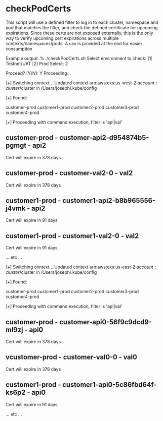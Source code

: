 # checkPodCerts
This script will use a defined filter to log in to each cluster, namespace and pod that matches the filter, and check the defined certificate for upcoming expirations.  Since these certs are not exposed externally, this is the only way to verify upcoming cert expirations across multiple contexts/namespaces/pods.  A csv is provided at the end for easier consumption

Example output:
% ./checkPodCerts.sh
Select environment to check:
[1] Testnet/UAT
[2] Prod
Select: 2
 
Proceed? (Y/N): Y
Proceeding...
 
[+] Switching context...
Updated context arn:aws:eks:us-west-2:$account:cluster/$cluster in /Users/joseph/.kube/config
 
[+] Found:
 
customer-prod
customer1-prod
customer2-prod
customer3-prod
customer4-prod
 
[+] Proceeding with command execution, filter is 'api|val'
 
customer-prod - customer-api2-d954874b5-pgmgt - api2
-----------------------------------------
Cert will expire in 378 days
 
customer-prod - customer-val2-0 - val2
-----------------------------------------
Cert will expire in 378 days
 
customer1-prod - customer1-api2-b8b965556-j4vmk - api2
-----------------------------------------
Cert will expire in 91 days
 
customer1-prod - customer1-val2-0 - val2
-----------------------------------------
Cert will expire in 91 days

... etc ...

[+] Switching context...
Updated context arn:aws:eks:us-east-2:$account:cluster/$cluster in /Users/joseph/.kube/config
 
[+] Found:
 
customer-prod
customer1-prod
customer2-prod
customer3-prod
customer4-prod
 
[+] Proceeding with command execution, filter is 'api|val'
 
customer-prod - customer-api0-56f9c9dcd9-ml9zj - api0
-----------------------------------------
Cert will expire in 378 days
 
vcustomer-prod - customer-val0-0 - val0
-----------------------------------------
Cert will expire in 378 days
 
customer1-prod - customer1-api0-5c86fbd64f-ks6p2 - api0
-----------------------------------------
Cert will expire in 91 days

... etc ...

